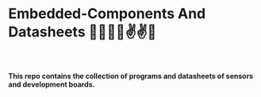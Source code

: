 # Embedded-Components And Datasheets 👀👀😎😎✌✌😊
<br></br>
**This repo contains the collection of programs and datasheets of sensors and development boards.**
